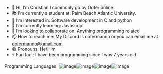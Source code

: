- 👋 Hi, I’m Christian I commonly go by Oofer online.
- 📚 I'm currently a student at: Palm Beach Atlantic University.
- 👀 I’m interested in: Software development in C and python
- 🌱 I’m currently learning: Javascript
- 💞️ I’m looking to collaborate on: Anything programming related
- 📫 How to reach me: My Discord is oofermanno or you can email me at oofermanno@gmail.com
- 😄 Pronouns: He/Him
- ⚡ Fun fact: I have been programming since I was 7 years old.

<!---
Oofer51/Oofer51 is a ✨ special ✨ repository because its `README.md` (this file) appears on your GitHub profile.
You can click the Preview link to take a look at your changes.
--->
Programming Languages: ![image](https://github.com/user-attachments/assets/31934e59-eb18-43ad-b8d7-b0fcb7a01db8)![image](https://github.com/user-attachments/assets/72ead5dc-feb3-4944-bcfd-87ab72455155)![image](https://github.com/user-attachments/assets/0119a09b-ab92-4ebc-ba79-65c168e3668f)![image](https://github.com/user-attachments/assets/bdb48dfd-0afe-4d7e-b53c-543859497357)


<!--
--->
